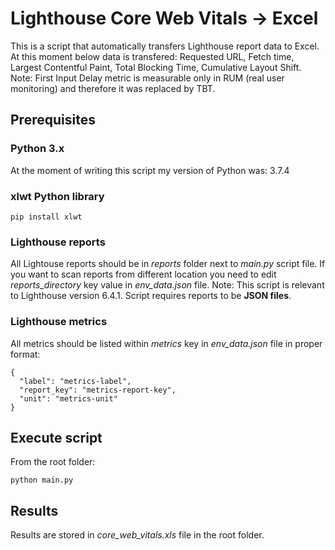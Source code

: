 # Lighthouse Core Web Vitals -> Excel
This is a script that automatically transfers Lighthouse report data to Excel. At this moment below data is transfered:
Requested URL, Fetch time, Largest Contentful Paint, Total Blocking Time, Cumulative Layout Shift. 
Note: First Input Delay metric is measurable only in RUM (real user monitoring) and therefore it was replaced by TBT.

## Prerequisites
### Python 3.x
At the moment of writing this script my version of Python was: 3.7.4

### xlwt Python library
```
pip install xlwt
```

### Lighthouse reports
All Lightouse reports should be in *reports* folder next to *main.py* script file. If you want to scan reports from different location you need to edit *reports_directory* key value in *env_data.json* file.
Note: This script is relevant to Lighthouse version 6.4.1. Script requires reports to be **JSON files**.

### Lighthouse metrics
All metrics should be listed within *metrics* key in *env_data.json* file in proper format:
```
{
  "label": "metrics-label",
  "report_key": "metrics-report-key",
  "unit": "metrics-unit"
}
```

## Execute script
From the root folder:
```
python main.py
```

## Results
Results are stored in *core_web_vitals.xls* file in the root folder.